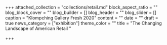 +++
attached_collection = "collections/retail.md"
block_aspect_ratio = ""
blog_block_cover = ""
blog_builder = []
blog_header = ""
blog_slider = []
caption = "Klompching Gallery Fresh 2020"
content = ""
date = ""
draft = true
news_category = ["exhibition"]
theme_color = ""
title = "The Changing Landscape of American Retail "

+++
